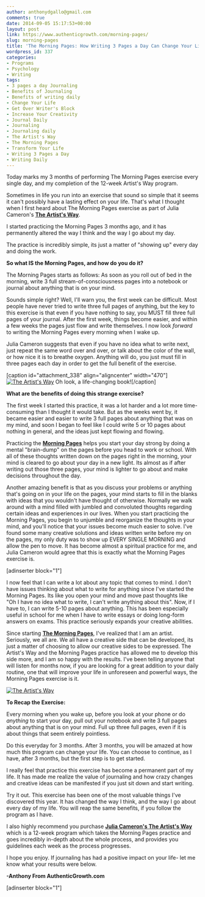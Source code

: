 ```yaml
---
author: anthonydgallo@gmail.com
comments: true
date: 2014-09-05 15:17:53+00:00
layout: post
link: https://www.authenticgrowth.com/morning-pages/
slug: morning-pages
title: 'The Morning Pages: How Writing 3 Pages a Day Can Change Your Life'
wordpress_id: 337
categories:
- Programs
- Psychology
- Writing
tags:
- 3 pages a day Journaling
- Benefits of Journaling
- Benefits of writing daily
- Change Your Life
- Get Over Writer's Block
- Increase Your Creativity
- Journal Daily
- Journaling
- Journaling daily
- The Artist's Way
- The Morning Pages
- Transform Your Life
- Writing 3 Pages a Day
- Writing Daily
---
```


Today marks my 3 months of performing The Morning Pages exercise every single day, and my completion of the 12-week Artist's Way program.

Sometimes in life you run into an exercise that sound so simple that it seems it can't possibly have a lasting effect on your life. That's what I thought when I first heard about The Morning Pages exercise as part of Julia Cameron's **[The Artist's Way](http://amzn.to/2a0Tjqm)**.

I started practicing the Morning Pages 3 months ago, and it has permanently altered the way I think and the way I go about my day.

The practice is incredibly simple, its just a matter of "showing up" every day and doing the work.

**So what IS the Morning Pages, and how do you do it?**

The Morning Pages starts as follows: As soon as you roll out of bed in the morning, write 3 full stream-of-consciousness pages into a notebook or journal about anything that is on your mind.

Sounds simple right? Well, I'll warn you, the first week can be difficult. Most people have never tried to write three full pages of anything, but the key to this exercise is that even if you have nothing to say, you MUST fill three full pages of your journal. After the first week, things become easier, and within a few weeks the pages just flow and write themselves. I now look _forward_ to writing the Morning Pages every morning when I wake up.

Julia Cameron suggests that even if you have no idea what to write next, just repeat the same word over and over, or talk about the color of the wall, or how nice it is to breathe oxygen. Anything will do, you just must fill in three pages each day in order to get the full benefit of the exercise.

[caption id="attachment_338" align="aligncenter" width="470"][![The Artist's Way](http://www.authenticgrowth.com/wp-content/uploads/2014/09/the-artists-way-1-470x340.jpg)](http://www.amazon.com/gp/product/1585429287/ref=as_li_tl?ie=UTF8&camp=1789&creative=9325&creativeASIN=1585429287&linkCode=as2&tag=escapicom-20&linkId=PNHAWPWDOLAVPFY5) Oh look, a life-changing book![/caption]

**What are the benefits of doing this strange exercise?**

The first week I started this practice, it was a lot harder and a lot more time-consuming than I thought it would take. But as the weeks went by, it became easier and easier to write 3 full pages about anything that was on my mind, and soon I began to feel like I could write 5 or 10 pages about nothing in general, and the ideas just kept flowing and flowing.

Practicing the **[Morning Pages](http://amzn.to/2a0Tjqm)** helps you start your day strong by doing a mental "brain-dump" on the pages before you head to work or school. With all of these thoughts written down on the pages right in the morning, your mind is cleared to go about your day in a new light. Its almost as if after writing out those three pages, your mind is lighter to go about and make decisions throughout the day.

Another amazing benefit is that as you discuss your problems or anything that's going on in your life on the pages, your mind starts to fill in the blanks with ideas that you wouldn't have thought of otherwise. Normally we walk around with a mind filled with jumbled and convoluted thoughts regarding certain ideas and experiences in our lives. When you start practicing the Morning Pages, you begin to unjumble and reorganize the thoughts in your mind, and you'll notice that your issues become much easier to solve. I've found some many creative solutions and ideas written write before my on the pages, my only duty was to show up EVERY SINGLE MORNING and allow the pen to move. It has become almost a spiritual practice for me, and Julia Cameron would agree that this is exactly what the Morning Pages exercise is.

[adinserter block="1"]

I now feel that I can write a lot about any topic that comes to mind. I don't have issues thinking about what to write for anything since I've started the Morning Pages. Its like you open your mind and move past thoughts like "Oh I have no idea what to write, I can't write anything about this". Now, if I have to, I can write 5-10 pages about anything. This has been especially useful in school for me when I have to write essays or doing long-form answers on exams. This practice seriously expands your creative abilities.

Since starting **[The Mornin](http://www.amazon.com/gp/product/1585429287?ie=UTF8&linkCode=as2&camp=1634&creative=6738&tag=escapicom-20&creativeASIN=1585429287)[g](http://www.amazon.com/gp/product/1585429287?ie=UTF8&linkCode=as2&camp=1634&creative=6738&tag=escapicom-20&creativeASIN=1585429287)[ Pages](http://amzn.to/2a0Tjqm)**, I've realized that I am an artist. Seriously, we all are. We all have a creative side that can be developed, its just a matter of choosing to allow our creative sides to be expressed. The Artist's Way and the Morning Pages practice has allowed me to develop this side more, and I am so happy with the results. I've been telling anyone that will listen for months now, if you are looking for a great addition to your daily routine, one that will improve your life in unforeseen and powerful ways, the Morning Pages exercise is it.

[![The Artist's Way](http://www.authenticgrowth.com/wp-content/uploads/2017/02/adultwriting.jpg)](http://www.amazon.com/gp/product/1585429287/ref=as_li_tl?ie=UTF8&camp=1789&creative=9325&creativeASIN=1585429287&linkCode=as2&tag=escapicom-20&linkId=PNHAWPWDOLAVPFY5)

**To Recap the Exercise:**

Every morning when you wake up, before you look at your phone or do _anything_ to start your day, pull out your notebook and write 3 full pages about anything that is on your mind. Full up three full pages, even if it is about things that seem entirely pointless.

Do this everyday for 3 months. After 3 months, you will be amazed at how much this program can change your life. You can choose to continue, as I have, after 3 months, but the first step is to get started.

I really feel that practice this exercise has become a permanent part of my life. It has made me realize the value of journaling and how crazy changes and creative ideas can be manifested if you just sit down and start writing.

Try it out. This exercise has been one of the most valuable things I've discovered this year. It has changed the way I think, and the way I go about every day of my life. You will reap the same benefits, if you follow the program as I have.

I also highly recommend you purchase **[Julia Cameron's The Artist's Way](http://amzn.to/2a0Tjqm)** which is a 12-week program which takes the Morning Pages practice and goes incredibly in-depth about the whole process, and provides you guidelines each week as the process progresses.

I hope you enjoy. If journaling has had a positive impact on your life- let me know what your results were below.

**-Anthony From AuthenticGrowth.com**

[adinserter block="1"]
